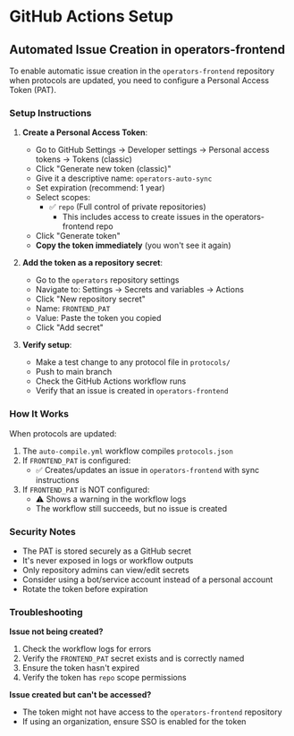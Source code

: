 # GitHub Actions Setup

## Automated Issue Creation in operators-frontend

To enable automatic issue creation in the `operators-frontend` repository when protocols are updated, you need to configure a Personal Access Token (PAT).

### Setup Instructions

1. **Create a Personal Access Token**:
   - Go to GitHub Settings → Developer settings → Personal access tokens → Tokens (classic)
   - Click "Generate new token (classic)"
   - Give it a descriptive name: `operators-auto-sync`
   - Set expiration (recommend: 1 year)
   - Select scopes:
     - ✅ `repo` (Full control of private repositories)
       - This includes access to create issues in the operators-frontend repo
   - Click "Generate token"
   - **Copy the token immediately** (you won't see it again)

2. **Add the token as a repository secret**:
   - Go to the `operators` repository settings
   - Navigate to: Settings → Secrets and variables → Actions
   - Click "New repository secret"
   - Name: `FRONTEND_PAT`
   - Value: Paste the token you copied
   - Click "Add secret"

3. **Verify setup**:
   - Make a test change to any protocol file in `protocols/`
   - Push to main branch
   - Check the GitHub Actions workflow runs
   - Verify that an issue is created in `operators-frontend`

### How It Works

When protocols are updated:
1. The `auto-compile.yml` workflow compiles `protocols.json`
2. If `FRONTEND_PAT` is configured:
   - ✅ Creates/updates an issue in `operators-frontend` with sync instructions
3. If `FRONTEND_PAT` is NOT configured:
   - ⚠️ Shows a warning in the workflow logs
   - The workflow still succeeds, but no issue is created

### Security Notes

- The PAT is stored securely as a GitHub secret
- It's never exposed in logs or workflow outputs
- Only repository admins can view/edit secrets
- Consider using a bot/service account instead of a personal account
- Rotate the token before expiration

### Troubleshooting

**Issue not being created?**
1. Check the workflow logs for errors
2. Verify the `FRONTEND_PAT` secret exists and is correctly named
3. Ensure the token hasn't expired
4. Verify the token has `repo` scope permissions

**Issue created but can't be accessed?**
- The token might not have access to the `operators-frontend` repository
- If using an organization, ensure SSO is enabled for the token
